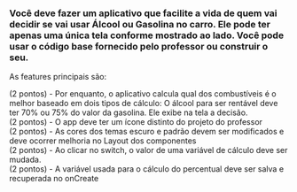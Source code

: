 ### Você deve fazer um aplicativo que facilite a vida de quem vai decidir se vai usar Álcool ou Gasolina no carro. Ele pode ter apenas uma única tela conforme mostrado ao lado. Você pode usar o código base fornecido pelo professor ou construir o seu. 
As features principais são:

(2 pontos) - Por enquanto, o aplicativo calcula qual dos combustíveis é o melhor baseado em dois tipos de cálculo: O álcool para ser rentável deve ter 70% ou 75% do valor da gasolina. Ele exibe na tela a decisão.
<br>
(2 pontos) - O app deve ter um ícone distinto do projeto do professor
<br>
(2 pontos) - As cores dos temas escuro e padrão devem ser modificados e deve ocorrer melhoria no Layout dos componentes
<br>
(2 pontos) - Ao clicar no switch, o valor de uma variável de cálculo deve ser mudada. 
<br>
(2 pontos) - A variável usada para o cálculo do percentual deve ser salva e recuperada no onCreate
